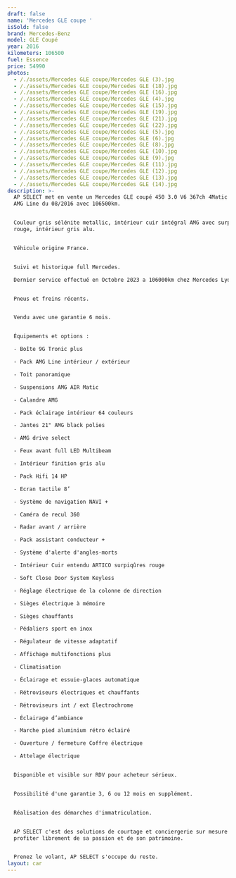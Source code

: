 ```yaml
---
draft: false
name: 'Mercedes GLE coupe '
isSold: false
brand: Mercedes-Benz
model: GLE Coupé
year: 2016
kilometers: 106500
fuel: Essence
price: 54990
photos:
  - /./assets/Mercedes GLE coupe/Mercedes GLE (3).jpg
  - /./assets/Mercedes GLE coupe/Mercedes GLE (18).jpg
  - /./assets/Mercedes GLE coupe/Mercedes GLE (16).jpg
  - /./assets/Mercedes GLE coupe/Mercedes GLE (4).jpg
  - /./assets/Mercedes GLE coupe/Mercedes GLE (15).jpg
  - /./assets/Mercedes GLE coupe/Mercedes GLE (19).jpg
  - /./assets/Mercedes GLE coupe/Mercedes GLE (21).jpg
  - /./assets/Mercedes GLE coupe/Mercedes GLE (22).jpg
  - /./assets/Mercedes GLE coupe/Mercedes GLE (5).jpg
  - /./assets/Mercedes GLE coupe/Mercedes GLE (6).jpg
  - /./assets/Mercedes GLE coupe/Mercedes GLE (8).jpg
  - /./assets/Mercedes GLE coupe/Mercedes GLE (10).jpg
  - /./assets/Mercedes GLE coupe/Mercedes GLE (9).jpg
  - /./assets/Mercedes GLE coupe/Mercedes GLE (11).jpg
  - /./assets/Mercedes GLE coupe/Mercedes GLE (12).jpg
  - /./assets/Mercedes GLE coupe/Mercedes GLE (13).jpg
  - /./assets/Mercedes GLE coupe/Mercedes GLE (14).jpg
description: >-
  AP SELECT met en vente un Mercedes GLE coupé 450 3.0 V6 367ch 4Matic 9G Tronic
  AMG Line du 08/2016 avec 106500km.


  Couleur gris sélénite metallic, intérieur cuir intégral AMG avec surpiqûres
  rouge, intérieur gris alu.


  Véhicule origine France.


  Suivi et historique full Mercedes.

  Dernier service effectué en Octobre 2023 a 106000km chez Mercedes Lyon.


  Pneus et freins récents.


  Vendu avec une garantie 6 mois.


  Équipements et options :

  - Boîte 9G Tronic plus

  - Pack AMG Line intérieur / extérieur

  - Toit panoramique

  - Suspensions AMG AIR Matic

  - Calandre AMG

  - Pack éclairage intérieur 64 couleurs

  - Jantes 21" AMG black polies

  - AMG drive select

  - Feux avant full LED Multibeam

  - Intérieur finition gris alu

  - Pack Hifi 14 HP

  - Ecran tactile 8’

  - Système de navigation NAVI +

  - Caméra de recul 360

  - Radar avant / arrière

  - Pack assistant conducteur +

  - Système d'alerte d'angles-morts

  - Intérieur Cuir entendu ARTICO surpiqûres rouge

  - Soft Close Door System Keyless

  - Réglage électrique de la colonne de direction

  - Sièges électrique à mémoire

  - Sièges chauffants

  - Pédaliers sport en inox

  - Régulateur de vitesse adaptatif

  - Affichage multifonctions plus

  - Climatisation

  - Éclairage et essuie-glaces automatique

  - Rétroviseurs électriques et chauffants

  - Rétroviseurs int / ext Electrochrome

  - Éclairage d’ambiance

  - Marche pied aluminium rétro éclairé

  - Ouverture / fermeture Coffre électrique

  - Attelage électrique


  Disponible et visible sur RDV pour acheteur sérieux.


  Possibilité d'une garantie 3, 6 ou 12 mois en supplément.


  Réalisation des démarches d'immatriculation.


  AP SELECT c'est des solutions de courtage et conciergerie sur mesure pour
  profiter librement de sa passion et de son patrimoine.


  Prenez le volant, AP SELECT s'occupe du reste.
layout: car
---
```


